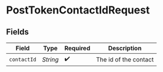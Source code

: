 # PostTokenContactIdRequest


## Fields

| Field                 | Type                  | Required              | Description           |
| --------------------- | --------------------- | --------------------- | --------------------- |
| `contactId`           | *String*              | :heavy_check_mark:    | The id of the contact |